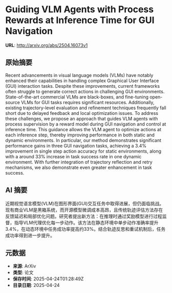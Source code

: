 # Guiding VLM Agents with Process Rewards at Inference Time for GUI Navigation

**URL**: http://arxiv.org/abs/2504.16073v1

## 原始摘要

Recent advancements in visual language models (VLMs) have notably enhanced
their capabilities in handling complex Graphical User Interface (GUI)
interaction tasks. Despite these improvements, current frameworks often
struggle to generate correct actions in challenging GUI environments.
State-of-the-art commercial VLMs are black-boxes, and fine-tuning open-source
VLMs for GUI tasks requires significant resources. Additionally, existing
trajectory-level evaluation and refinement techniques frequently fall short due
to delayed feedback and local optimization issues. To address these challenges,
we propose an approach that guides VLM agents with process supervision by a
reward model during GUI navigation and control at inference time. This guidance
allows the VLM agent to optimize actions at each inference step, thereby
improving performance in both static and dynamic environments. In particular,
our method demonstrates significant performance gains in three GUI navigation
tasks, achieving a 3.4% improvement in single step action accuracy for static
environments, along with a around 33% increase in task success rate in one
dynamic environment. With further integration of trajectory reflection and
retry mechanisms, we also demonstrate even greater enhancement in task success.


## AI 摘要

近期视觉语言模型(VLM)在图形界面(GUI)交互任务中取得进展，但仍面临挑战。现有商业VLM是黑箱系统，而开源模型微调成本高昂，且传统轨迹评估方法存在反馈延迟和局部优化问题。研究者提出新方法：在推理时通过奖励模型进行过程监督，指导VLM代理优化每一步动作。该方法在静态环境中单步动作准确率提升3.4%，在动态环境中任务成功率提高约33%。结合轨迹反思和重试机制后，任务成功率得到进一步提升。

## 元数据

- **来源**: ArXiv
- **类型**: 论文
- **保存时间**: 2025-04-24T01:28:49Z
- **目录日期**: 2025-04-24

